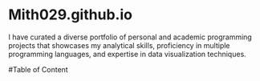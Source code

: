 # Mith029.github.io

I have curated a diverse portfolio of personal and academic programming projects that showcases my analytical skills, proficiency in multiple programming languages, and expertise in data visualization techniques.

#Table of Content
